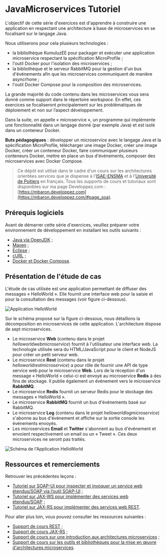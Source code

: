 # JavaMicroservices Tutoriel

L'objectif de cette série d'exercices est d'apprendre à construire une application en respectant une architecture à base de microservices en se focalisant sur le langage Java.

Nous utiliserons pour cela plusieurs technologies :

* la bibliothèque KumuluzEE pour packager et exécuter une application microservice respectant la spécification MicroProfile ;
* l'outil Docker pour l'isolation des microservices ;
* la bibliothèque et le serveur RabbitMQ pour la gestion d'un bus d'événements afin que les microservices communiquent de manière asyncrhone ;
* l'outil Docker Compose pour la composition des microservices.

La grande majorité du code contenu dans les microservices vous sera donné comme support dans le répertoire _workspace_. En effet, ces exercices se focaliseront principalement sur les problématiques de déploiement et non sur l’aspect développement.

Dans la suite, on appelle « microservice », un programme qui implémente une fonctionnalité dans un langage donné (par exemple Java) et est isolé dans un conteneur Docker.

**Buts pédagogiques** : développer un microservice avec le langage Java et la spécification MicroProfile, télécharger une image Docker, créer une image Docker, créer un conteneur Docker, faire communiquer plusieurs conteneurs Docker, mettre en place un bus d'événements, composer des microservices avec Docker Compose.

> Ce dépôt est utilisé dans le cadre d'un cours sur les architectures orientées services que je dispense à l'[ISAE-ENSMA](https://www.ensma.fr) et à l'[Université de Poitiers](http://www.univ-poitiers.fr/) en français. Tous les supports de cours et tutoriaux sont disponibles sur ma page Developpez.com : [https://mbaron.developpez.com](https://mbaron.developpez.com/#page_soa).

## Prérequis logiciels

Avant de démarrer cette série d'exercices, veuillez préparer votre environnement de développement en installant les outils suivants :

* [Java via OpenJDK](http://jdk.java.net/ "Java 8 à 11") ;
* [Maven](https://maven.apache.org/ "Maven") ;
* [Eclipse](https://www.eclipse.org/ "Eclipse") ;
* [cURL](https://curl.haxx.se "cURL") ;
* [Docker et Docker Compose](https://www.docker.com/ "Docker").

## Présentation de l'étude de cas

L'étude de cas utilisée est une application permettant de diffuser des messages « HelloWorld ». Elle fournit une interface web pour la saisie et pour la consultation des messages (voir figure ci-dessous).

![Application HelloWorld](./images/helloworldapplication.png "Application HelloWorld")

Sur le schéma proposé sur la figure ci-dessous, nous détaillons la décomposition en microservices de cette application. L'architecture dispose de sept microservices.

* Le microservice **Web** (contenu dans le projet _helloworldwebmicroservice_) fournit à l'utilisateur une interface web. La technologie utilisée sera du HTML/JavaScript pour le client et NodeJS pour créer un petit serveur web.
* Le microservice **Rest** (contenu dans le projet _helloworldrestmicroservice_) a pour rôle de fournir une API de type service web pour le microservice **Web**. Lors de la réception d'un message « HelloWorld » celui-ci est envoyé au microservice **Redis** à des fins de stockage. Il publie également un événement vers le microservice **RabbitMQ**.
* Le microservice **Redis** fournit un serveur Redis pour le stockage des messages « HelloWorld ».
* Le microservice **RabbitMQ** fournit un bus d'événements basé sur RabbitMQ.
* Le microservice **Log** (contenu dans le projet _helloworldlogmicroservice_) s'abonne au bus d'événement et affiche sur la sortie console les événements envoyés.
* Les microservices **Email** et **Twitter** s'abonnent au bus d'événement et envoient respectivement un email ou un « Tweet ». Ces deux microservices ne seront pas traités.

![Schéma de l'Application HelloWorld](./images/helloworldapplicationschema.png "Schéma de l'Application HelloWorld")

## Ressources et remerciements

Retrouver les précédentes leçons :

* [Tutoriel sur SOAP-UI pour inspecter et invoquer un service web étendus/SOAP via l’outil SOAP-UI](https://github.com/mickaelbaron/soapui-tutorial) ;
* [Tutoriel sur JAX-WS pour implémenter des services web étendus/SOAP](https://github.com/mickaelbaron/jaxws-tutorial) ;
* [Tutoriel sur JAX-RS pour implémenter des services web REST](https://github.com/mickaelbaron/jaxrs-tutorial).

Pour aller plus loin, vous pouvez consulter les ressources suivantes :

* [Support de cours REST](http://mbaron.developpez.com/soa/rest "Support de cours REST") ;
* [Support de cours JAX-RS](http://mbaron.developpez.com/soa/jaxrs "Support de cours JAX-RS") ;
* [Support de cours sur une introduction aux architectures microservices](https://mbaron.developpez.com/cours/microservices/introduction-generalites/ "Support de cours sur une introduction aux architectures microservices") ;
* [Support de cours sur les outils et bibliothèques pour la mise en œuvre d'architectures microservices](https://mbaron.developpez.com/cours/microservices/mise-oeuvre-docker-kumuluzee-dockercompose-rabbitmq-nginx/ "Support de cours sur les outils et bibliothèques pour la mise en œuvre d'architectures microservic").